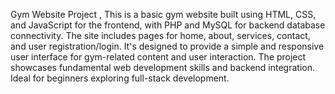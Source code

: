 Gym Website Project ,
This is a basic gym website built using HTML, CSS, and JavaScript for the frontend, with PHP and MySQL for backend database connectivity. The site includes pages for home, about, services, contact, and user registration/login. It's designed to provide a simple and responsive user interface for gym-related content and user interaction. The project showcases fundamental web development skills and backend integration. Ideal for beginners exploring full-stack development.
